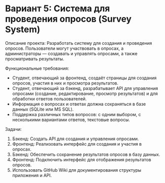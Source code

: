 # Вариант 5: Система для проведения опросов (Survey System)
Описание проекта: Разработать систему для создания и проведения опросов.
Пользователи могут участвовать в опросах, а администраторы — создавать и управлять опросами, а также просматривать результаты.

Функциональные требования:
- Студент, отвечающий за фронтенд, создаёт страницы для создания опросов, участия в них и просмотра результатов.
- Студент, отвечающий за бэкенд, разрабатывает API для управления опросами (создание, редактирование, просмотр результатов) и для обработки ответов
пользователей.
- Информация о вопросах и ответах должна сохраняться в базе данных (SQLite или MS SQL).
- Поддержка различных типов вопросов: с одним выбором, с несколькими вариантами ответов, текстовые вопросы.

Задачи:
1. Бэкенд: Создать API для создания и управления опросами.
2. Фронтенд: Реализовать интерфейс для создания и участия в опросах.
3. Бэкенд: Обеспечить сохранение результатов опросов в базу данных.
4. Фронтенд: Подключить интерфейс для отображения результатов опросов.
5. Использовать GitHub Wiki для документирования структуры приложения и API.
